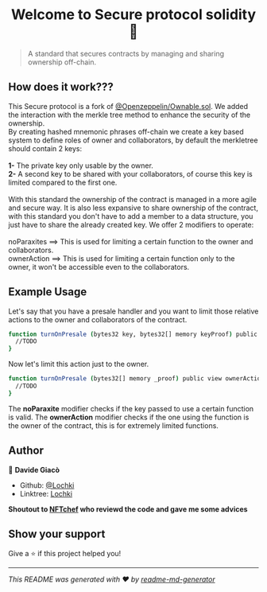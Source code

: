 <h1 align="center">Welcome to Secure protocol solidity 👋</h1>
<p>
</p>

> A standard that secures contracts by managing and sharing ownership off-chain.

## How does it work???

This Secure protocol is a fork of [@Openzeppelin/Ownable.sol](https://github.com/OpenZeppelin). We added the interaction with the merkle tree method to enhance the security of the ownership.<br>
By creating hashed mnemonic phrases off-chain we create a key based system to define roles of owner and collaborators, by default the merkletree should contain 2 keys:<br>
<br>
  **1-** The private key only usable by the owner.<br>
  **2-** A second key to be shared with your collaborators, of course this key is limited compared to the first one.
  <br>
<br>
With this standard the ownership of the contract is managed in a more agile and secure way. It is also less expansive to share ownership
of the contract, with this standard you don't have to add a member to a data structure, you just have to share the already created key.
We offer 2 modifiers to operate:
<br>
<br>
noParaxites ==> This is used for limiting a certain function to the owner and collaborators.<br>
ownerAction ==> This is used for limiting a certain function only to the owner, it won't be accessible even to the collaborators.<br>

## Example Usage

Let's say that you have a presale handler and you want to limit those relative actions to the owner and collaborators of the contract.

```sh
function turnOnPresale (bytes32 key, bytes32[] memory keyProof) public view noParaxites(key, keyProof){
  //TODO
}
```
Now let's limit this action just to the owner.

```sh
function turnOnPresale (bytes32[] memory _proof) public view ownerAction(_proof){
  //TODO
}
```

The **noParaxite** modifier checks if the key passed to use a certain function is valid.
The **ownerAction** modifier checks if the one using the function is the owner of the contract, this is for extremely limited functions.


## Author

👤 **Davide Giacò**

* Github: [@Lochki](https://github.com/Lochki02)
* Linktree: [Lochki](https://linktr.ee/lochki)

__Shoutout to [NFTchef](https://github.com/nftchef) who reviewd the code and gave me some advices__

## Show your support

Give a ⭐️ if this project helped you!

***
_This README was generated with ❤️ by [readme-md-generator](https://github.com/kefranabg/readme-md-generator)_
